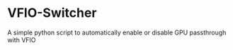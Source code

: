 # VFIO-Switcher
A simple python script to automatically enable or disable GPU passthrough with VFIO
